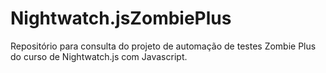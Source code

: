# Nightwatch.jsZombiePlus
Repositório para consulta do projeto de automação de testes Zombie Plus do curso de Nightwatch.js com Javascript.
